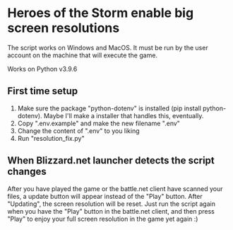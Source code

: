 # Heroes of the Storm enable big screen resolutions

The script works on Windows and MacOS.
It must be run by the user account on the machine that will execute the game.

Works on Python v3.9.6

## First time setup

1. Make sure the package "python-dotenv" is installed (pip install python-dotenv). Maybe I'll make a installer that handles this, eventually.
2. Copy ".env.example" and make the new filename ".env"
3. Change the content of ".env" to you liking
4. Run "resolution_fix.py"

## When Blizzard.net launcher detects the script changes

After you have played the game or the battle.net client have scanned your files, a update button will appear instead of the "Play" button. After "Updating", the screen resolution will be reset.
Just run the script again when you have the "Play" button in the battle.net client, and then press "Play" to enjoy your full screen resolution in the game yet again :)